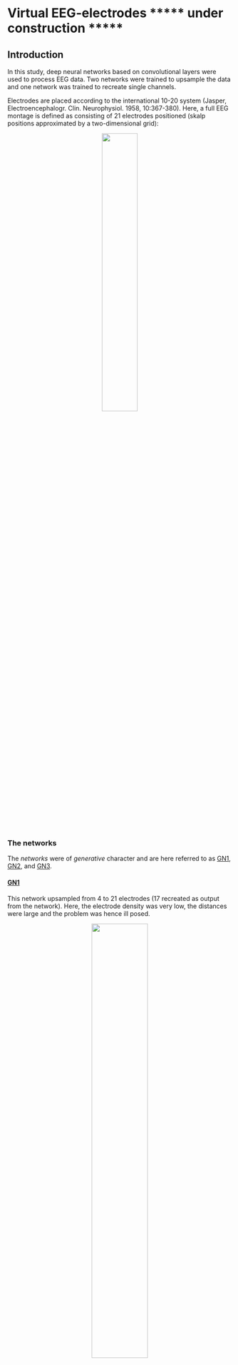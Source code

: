 # Virtual EEG-electrodes ***** under construction *****

## Introduction

In this study, deep neural networks based on convolutional layers were used to process EEG data. Two networks were trained to upsample the data and one network was trained to recreate single channels.

Electrodes are placed according to the international 10-20 system (Jasper, Electroencephalogr. Clin. Neurophysiol. 1958, 10:367-380). Here, a full EEG montage is defined  as consisting of 21 electrodes positioned (skalp positions approximated by a two-dimensional grid):

<p align="center">
<img src="https://github.com/Svanteberg/Virtual-EEG-electrodes/blob/master/images/10-20.png" width="40%">
</p>

### The networks

The *networks* were of *generative* character and are here referred to as [GN1](https://github.com/Svanteberg/Virtual-EEG-electrodes/tree/master/GN1), [GN2](https://github.com/Svanteberg/Virtual-EEG-electrodes/tree/master/GN2), and [GN3](https://github.com/Svanteberg/Virtual-EEG-electrodes/tree/master/GN3).

#### [GN1](https://github.com/Svanteberg/Virtual-EEG-electrodes/tree/master/GN1)

This network upsampled from 4 to 21 electrodes (17 recreated as output from the network). Here, the electrode density was very low, the distances were large and the problem was hence ill posed.

<p align="center">
<img src="https://github.com/Svanteberg/Virtual-EEG-electrodes/blob/master/images/10-20_4-17.png" width="50%">
</p>

#### [GN2](https://github.com/Svanteberg/Virtual-EEG-electrodes/tree/master/GN2)

This network upsampled from 14 to 21 electrodes (7 recreated as output from the network). For this case, the electrode density was higher, the electrodes had an even distribution and the recreated values lay within a field of known values (in reality, the density decreases in radial direction due to the spherical geometry). The conditions for finding a solution for the problem was thus more favorable.

<p align="center">
<img src="https://github.com/Svanteberg/Virtual-EEG-electrodes/blob/master/images/10-20_14-7.png" width="50%">
</p>

#### [GN3](https://github.com/Svanteberg/Virtual-EEG-electrodes/tree/master/GN3)

This network recreated the value of any one blocked channel. The signal of the blocked channel was replaced by low amplitude white noise. In addition to recreating the signal, the network therefore also had to learn to detect which channel was missing.

<p align="center">
<img src="https://github.com/Svanteberg/Virtual-EEG-electrodes/blob/master/images/movie_gn3.gif" width="50%">
</p>

An example of the training progression for GN1 of the first 0 to 200 examples is given below. The original signal is in red and the recreated is in blue.

<img src="https://github.com/Svanteberg/Virtual-EEG-electrodes/blob/master/images/movie.gif" width="110%">

---

## Installing software and running scripts

Blue font in the text indicate link to directory or script.

### Directories of the repo

The directory [GN1](https://github.com/Svanteberg/Virtual-EEG-electrodes/tree/master/GN1) contains the files:

   [gn1.py](https://github.com/Svanteberg/Virtual-EEG-electrodes/tree/master/GN1/gn1.py)

   [gn1_generate_from_model.py](https://github.com/Svanteberg/Virtual-EEG-electrodes/tree/master/GN1/gn1_generate_from_model.py)

   [gn1_generate_from_pretrained.py](https://github.com/Svanteberg/Virtual-EEG-electrodes/tree/master/GN1/gn1_generate_from_pretrained.py)

   [gn1_gui.py](https://github.com/Svanteberg/Virtual-EEG-electrodes/tree/master/GN1/gn1_gui.py)

   [gn1_weights.h5](https://github.com/Svanteberg/Virtual-EEG-electrodes/tree/master/GN1/gn1_weights.h5)

   [plot_eeg_gn1.py](https://github.com/Svanteberg/Virtual-EEG-electrodes/tree/master/GN1/plot_eeg_gn1.py).

The directory [GN2](https://github.com/Svanteberg/Virtual-EEG-electrodes/tree/master/GN2) contains the files:

   [gn2.py](https://github.com/Svanteberg/Virtual-EEG-electrodes/tree/master/GN2/gn2.py)

   [gn2_gui.py](https://github.com/Svanteberg/Virtual-EEG-electrodes/tree/master/GN2/gn2_gui.py)

   [gn2_weights.h5](https://github.com/Svanteberg/Virtual-EEG-electrodes/tree/master/GN2/gn2_weights.h5)

   [plot_eeg_gn2.py](https://github.com/Svanteberg/Virtual-EEG-electrodes/tree/master/GN2/plot_eeg_gn2.py).

The directory [GN3](https://github.com/Svanteberg/Virtual-EEG-electrodes/tree/master/GN3) contains the files:

   [gn3.py](https://github.com/Svanteberg/Virtual-EEG-electrodes/tree/master/GN3/gn3.py)

   [gn3_gui.py](https://github.com/Svanteberg/Virtual-EEG-electrodes/tree/master/GN3/gn3_gui.py)

   [gn3_weights.h5](https://github.com/Svanteberg/Virtual-EEG-electrodes/tree/master/GN3/gn3_weights.h5)

   [plot_eeg_gn3.py](https://github.com/Svanteberg/Virtual-EEG-electrodes/tree/master/GN3/plot_eeg_gn3.py).

The files `gn1.py`, `gn2.py`, and `gn3.py` are simpler versions for training the respective networks.

The files `gn1_gui.py`, `gn2_gui.py`, and `gn3_gui.py` are GUI versions that shows the training progression and intermittently shows EEG examples during training.

The files `gn1_weight.h5`, `gn2_weights.h5`, and `gn3_weight.h5` contain weights of networks trained on real EEG data.

The files `plot_eeg_gn1.py`, `plot_eeg_gn2.py`, and `plot_eeg_gn3.py` are simple GUIs for visualizing the resulting generated data and compare it to the original EEG. 

For the GN1 network, a script for generating data from a model that you have trained is provided in the file `gn1_generate_from_model.py` and the file `gn1_generate_from_pretrained.py` will create the model using the provided weights `gn1_weights.h5` and generate data. 

---

### Preparation

#### Setting up Anaconda environment

The following instructions have been written for Linux. It is assumed that a computer with working installed (nVidia) graphics card and drivers are used.

To use / train the networks, first install Anaconda, https://www.anaconda.com/products/individual

```
    wget https://repo.anaconda.com/archive/Anaconda3-2020.07-Linux-x86_64.sh
    chmod +x Anaconda3-2020.07-Linux-x86_64.sh
    ./Anaconda3-2020.07-Linux-x86_64.sh
```


Then create an Anaconda environment from one of the available [environment files](https://github.com/Svanteberg/Virtual-EEG-electrodes/tree/master/Environments) (here examplified for [environment_1.yml](https://github.com/Svanteberg/Virtual-EEG-electrodes/blob/master/Environments/environment_1.yml))

```
    conda env create -f environment_1.yml
```

Activate the environment you just created

```
    conda activate eeg1
```

#### Data

Choose one of the options:

   1. Setup your EEG data according to the proposed organization (see *Data organization*, below).
   2. Download a small sample of available [artificial data](https://github.com/Svanteberg/Virtual-EEG-electrodes/tree/master/Artificial_EEG_for_testing_scripts/data).
   3. Create some artificial data using the available [script](https://github.com/Svanteberg/Virtual-EEG-electrodes/blob/master/Artificial_EEG_for_testing_scripts/art_eeg.py):

 ```
    python3.7 art_eeg.py
 ```

#### Setting up a structure for directories

The figure below illustrates how to setup the needed folders for working with the GN1 network.

<img src="https://github.com/Svanteberg/Virtual-EEG-electrodes/blob/master/images/directory_structure.png" width="100%">

This mean that root should contain folders named *data* and *models*, and all Python scripts (all files with the `.py` extension). The folder *models* should contain provided weights of pre-trained networks or models you have trained (all files with the `.h5` extension).

Downloading the provided small sample of artificial data or running the script for generating artificial data should create the correct structure for working with the networks, as long as the *data* folder is located as described above.

---

### Using scripts

Examples given here are for using/working with the GN1 network.

#### Train a network

To train a network of type GN1, run

```
    python3.7 gn1.py
```

or use the GUI version

```
    python3.7 gn1_gui.py
```

#### Use a trained network for generating new artificial data

To use a model, that you have trained, on new EEG data, find the path of the model you would like to use, and modify the script `gn1_generate_from_model.py` to use this path for loading the model. Or, you can put the file containing the model in the folder *models* and make sure it is named `gn1_model.h5`. Then run the script

```
    python3.7 gn1_generate_from_model.py
```

To instead use one of our pre-trained network of type GN1 on new EEG data, the file `gn1_weights.h5` will have to be downloaded into a folder named *models*. Then run

```
    python3.7 gn1_generate_from_pretrained.py
```

#### Visualizing data

To visualize the generated data, and to compare it to the original EEG data, run

 ```
    python3.7 plot_eeg_gn1.py
 ```

This will open a GUI. Use the 'Open directory' button to navigate in the *results* folder to find the EEG data you want to visualize.

<p align="center">
<img src="https://github.com/Svanteberg/Virtual-EEG-electrodes/blob/master/images/eeg_gui_results_screenshot.png" width="50%">
</p>

The available weights are from networks trained on real EEG data. It is possible to use a network with these weights applied to the artificial data but with mixed results. The network will mainly have problem with examples having random signals and/or signals with limited spatial distributions.

---

## Data

The EEG data from the published database created at the Temple University Hospital (TUH), Philadelphia (Obeid & Picone, Frontiers of neuroscience 2016, 10:1-5) was used for this study. The TUH EEG Corpus (v1.1.0) with average reference was used (downloaded during 17-21 January 2019).

The Python library ‘pyEDFlib’ (Nahrstaedt & Lee-Messer, https://github.com/holgern/pyedflib) was used to extract EEG data. A total of 11,163 recordings (roughly 5,144 hours, from 1,385 subjects) with duration > 300 seconds and sampled at 256 Hz was extracted from the data set. The data was bandpass filtered between 0.3 Hz and 40 Hz using second-degree Butterworth filters. A 60 Hz notch filter was used to remove residual AC-noise. Filtering was applied with zero phase shift.

### Data organization

*The developed scripts require that the data is organized in a specific way. This may well be the main challenge for anyone attempting to use the scripts, and it will likely save time to instead modify them to accommodate your own data structure. An example, containing artificial EEG data, is provided [here](https://github.com/Svanteberg/Virtual-EEG-electrodes/tree/master/Artificial_EEG_for_testing_scripts). A script for generating more data is also provided.*

The data was organized with each subject having a folder containing one or more of their respective EEG recordings. All EEGs in each folder were divided into numpy files of 10 s epochs and numbered in consecutive order. 

<p align="center">
<img src="https://github.com/Svanteberg/Virtual-EEG-electrodes/blob/master/images/data_architecture.png" width="75%">
</p>

Two lists mapping the numpy files to the subjects and EEG recordings were created. A subject list:

```
    [subject id 0, subject id 1, ..., subject id n]
```

An index list for the numpy files:

```
    (subject id 0 ->) [[[[start EEG 1,end EEG 1],[start EEG 2,end EEG 2],...,[start EEG p,end EEG p]],
    (subject id 1 ->) [[start EEG 1,end EEG 1],[start EEG 2,end EEG 2],...,[start EEG q,end EEG q]],
                        .
                        .
                        .
    (subject id n ->) [[start EEG 1,end EEG 1],[start EEG 2,end EEG 2],...,[start EEG r,end EEG r]]]]
```

e.g.

```
    subject_list = ['00000000','00000032', ...,'00013453']
    
    index_list = [[[0,121],[122,205]],
                [[0,93],[94,303],[304,511],[512,789]],
                    .
                    .
                    .
                [[0,64],[65,247],[248,388],[389,601]]]
```

so that each row in the index list corresponds to a subject and the numbers in each bracket correspond to the start and end of an EEG recording. *In hindsight, a better option may be to store each recording in individual folders. This would reduce the risk of accidently concatenate files from different recordings due to programming errors or faulty information in the index file.*

#### Data format
Each EEG example that the networks process were 10 s in duration, or 2,560 samples. The numpy files hence had the size (21, 2560). The electrode order was (and must be for the scripts to work): FP1, F7 ,T3, T5, Fp2, F8, T4, T6, F3, C3, P3, O1, F4, C4, P4, O2, A1, A2, FZ, CZ, PZ.

#### Data split
The data was split in a 80, 10 and 10 percent distribution for training, validation and testing. The distribution was with regard to the number of subjects to keep the data sets disjoint.

---

## Network architecture

The network analyzed temporal and spatial dimensions separately. First, a series of convolutional layers analyzed the data for temporal features. Second, all electrodes were analyzed using a convolutional layer with kernel size equal to the number of electrodes, followed by upsampling to the correct number of electrodes by a convolutional transpose layer. Third, convolutional transpose layers assembles the signals. Fourth the network ends with a convolutional layer that merges all filters. LeakyReLU activations follow most convolutional layers. A schematic of the data flow through the network is shown below, illustrating how temporal and spatial dimensions are compressed/decompressed.

<p align="center">
<img src="https://github.com/Svanteberg/Virtual-EEG-electrodes/blob/master/images/network_data_flow.png" width="75%">
</p>

For example, the structure of GN1 was:

Temporal encoder block:
```
    def conv(self,x):
        # convolutional block
        for i in range(4):
            x = Conv2D(filters = 32*2**i, kernel_size = (1, 3), strides = (1, 2), padding = 'same')(x)
            x = LeakyReLU(alpha = 0.2)(x)
        return x
```

Spatial analysis:
```
        x = Conv2D(1024, kernel_size = (4, 1), strides = 1, padding = 'valid')(x)
        x = LeakyReLU(alpha = 0.2)(x)
        x = Conv2DTranspose(filters = 256, kernel_size = (17, 1), strides = 1, padding = 'valid')(x)
        x = LeakyReLU(alpha = 0.2)(x)
```

Temporal decoder
```
    def deconv(self,x):
        # deconvolutional block
        for i in range(4):
            x = Conv2DTranspose(filters = 32*2**(3 - i), kernel_size = (1, 3), strides = (1, 2), padding = 'same')(x)
            if i != 3:
                x = LeakyReLU(alpha = 0.2)(x)
        return x
```

Assembled network:
```
    def generator_model(self):
        input_eeg = Input(shape = (4,2560,1))
        # temporal encoder
        x = self.conv(input_eeg)
        # spatial analysis
        x = Conv2D(1024, kernel_size = (4, 1), strides = 1, padding = 'valid')(x)
        x = LeakyReLU(alpha = 0.2)(x)
        x = Conv2DTranspose(filters = 256, kernel_size = (17, 1), strides = 1, padding = 'valid')(x)
        x = LeakyReLU(alpha = 0.2)(x)
        # temporal decoder
        x = self.deconv(x)
        # merging all filters
        x = Conv2D(1,kernel_size = (1, 1), strides = 1)(x)
        return Model(inputs = input_eeg, outputs = x, name = 'generator')
```

---

## Training schedule

An epoch fo training was defined as training with one example from each subject in the training set. For each epoch of training, the training order of the subjects were randomized

<p align="center">
<img src="https://github.com/Svanteberg/Virtual-EEG-electrodes/blob/master/images/subjects_rand_ord.png" width="100%">
</p>

and the network was trained with one example from each subject. For each subject and training epoch, the EEG recordings were given a random order.

<p align="center">
<img src="https://github.com/Svanteberg/Virtual-EEG-electrodes/blob/master/images/eeg_rand_ord.png" width="65%">
</p>

A start position in the first EEG was randomly chosen by first randomly choosing a numpy file and then a random start position within the file. This way of drawing examples resulted in 10 s intervals overlapping two 10 s numpy files. These two files were loaded and concatenated, the example could then be extracted.

<p align="center">
<img src="https://github.com/Svanteberg/Virtual-EEG-electrodes/blob/master/images/file_concat.png" width="35%">
</p>

The motivation for this was to allow for a variation in the training data to counteract overfitting, compared to using non-overlapping static 10 s examples. Given the realtively large total amount of data, it was not feasable to load all data and store it in the primary memory. Using 10 s instead of whole recordings hence allowed for faster loading times and more varied training content.

If the amplitude was between -500 and 500 µV, the example was accepted and used for training. If not, a new starting position in the recording was randomly chosen and the new example was checked for amplitude. This was repeated up to 100 times. If all 100 examples of that recording were rejected, the same procedure was performed for the next recording, and so on. If all examples of all recordings of a subject were rejected, no training took place that epoch for that specific subject.

